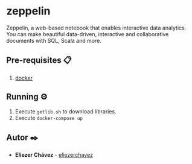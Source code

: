 # zeppelin

Zeppelin, a web-based notebook that enables interactive data analytics. You can make beautiful data-driven, interactive and collaborative documents with SQL, Scala and more.

## Pre-requisites 📋

1. [docker](https://docs.docker.com/get-docker/)

## Running ⚙️

1. Execute ```getlib.sh``` to download libraries.
2. Execute ```docker-compose up```

## Autor ✒️

* **Eliezer Chávez** - [eliezerchavez](https://github.com/eliezerchavez)
